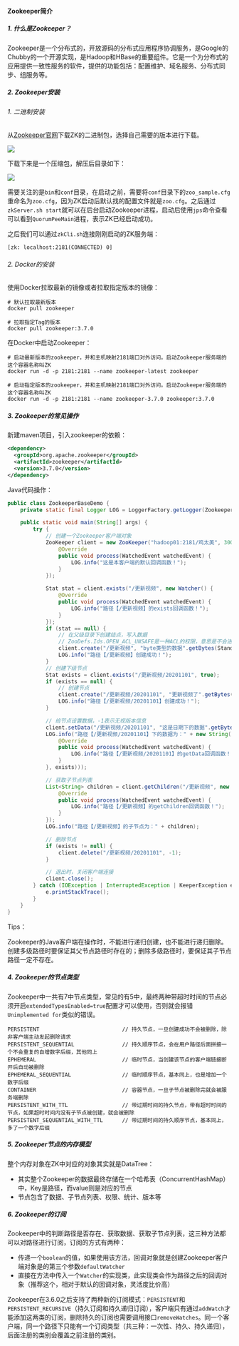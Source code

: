 #### Zookeeper简介

##### 1. 什么是Zookeeper？

Zookeeper是一个分布式的，开放源码的分布式应用程序协调服务，是Google的Chubby的一个开源实现，是Hadoop和HBase的重要组件。它是一个为分布式的应用提供一致性服务的软件，提供的功能包括：配置维护、域名服务、分布式同步、组服务等。

##### 2. Zookeeper安装

###### 1. 二进制安装

从[Zookeeper官网](https://zookeeper.apache.org/)下载ZK的二进制包，选择自己需要的版本进行下载。

![](images/)

下载下来是一个压缩包，解压后目录如下：

![](images/)

需要关注的是`bin`和`conf`目录，在启动之前，需要将`conf`目录下的`zoo_sample.cfg`重命名为`zoo.cfg`，因为ZK启动后默认找的配置文件就是`zoo.cfg`。之后通过`zkServer.sh start`就可以在后台启动Zookeeper进程，启动后使用`jps`命令查看可以看到`QuorumPeeMain`进程，表示ZK已经启动成功。

之后我们可以通过`zkCli.sh`连接刚刚启动的ZK服务端：

```shell
[zk: localhost:2181(CONNECTED) 0]
```

###### 2. Docker的安装

使用Docker拉取最新的镜像或者拉取指定版本的镜像：

```shell
# 默认拉取最新版本
docker pull zookeeper

# 拉取指定Tag的版本
docker pull zookeeper:3.7.0
```

在Docker中启动Zookeeper：

```shell
# 启动最新版本的zookeeper，并和主机映射2181端口对外访问。启动Zookeeper服务端的这个容器名称叫ZK
docker run -d -p 2181:2181 --name zookeeper-latest zookeeper

# 启动指定版本的zookeeper，并和主机映射2181端口对外访问。启动Zookeeper服务端的这个容器名称叫ZK
docker run -d -p 2181:2181 --name zookeeper-3.7.0 zookeeper:3.7.0
```

##### 3. Zookeeper的常见操作

新建maven项目，引入zookeeper的依赖：

```xml
<dependency>
  <groupId>org.apache.zookeeper</groupId>
  <artifactId>zookeeper</artifactId>
  <version>3.7.0</version>
</dependency>
```

Java代码操作：

```java
public class ZookeeperBaseDemo {
    private static final Logger LOG = LoggerFactory.getLogger(ZookeeperBaseDemo.class);

    public static void main(String[] args) {
        try {
            // 创建一个Zookeeper客户端对象
            ZooKeeper client = new ZooKeeper("hadoop01:2181/鸡太美", 3000, new Watcher() {
                @Override
                public void process(WatchedEvent watchedEvent) {
                    LOG.info("这是本客户端的默认回调函数！");
                }
            });

            Stat stat = client.exists("/更新视频", new Watcher() {
                @Override
                public void process(WatchedEvent watchedEvent) {
                    LOG.info("路径【/更新视频】的exists回调函数！");
                }
            });
            if (stat == null) {
                // 在父级目录下创建结点，写入数据
                // ZooDefs.Ids.OPEN_ACL_UNSAFE是一种ACL的权限，意思是不会进行权限校验
                client.create("/更新视频", "byte类型的数据".getBytes(StandardCharsets.UTF_8), ZooDefs.Ids.OPEN_ACL_UNSAFE, CreateMode.PERSISTENT);
                LOG.info("路径【/更新视频】创建成功！");
            }
            // 创建下级节点
            Stat exists = client.exists("/更新视频/20201101", true);
            if (exists == null) {
                // 创建节点
                client.create("/更新视频/20201101", "更新视频了".getBytes(StandardCharsets.UTF_8), ZooDefs.Ids.OPEN_ACL_UNSAFE, CreateMode.PERSISTENT);
                LOG.info("路径【/更新视频/20201101】创建成功！");
            }

            // 给节点设置数据，-1表示无视版本信息
            client.setData("/更新视频/20201101", "这是日期下的数据".getBytes(StandardCharsets.UTF_8), -1);
            LOG.info("路径【/更新视频/20201101】下的数据为：" + new String(client.getData("/更新视频/20201101", new Watcher() {
                @Override
                public void process(WatchedEvent watchedEvent) {
                    LOG.info("路径【/更新视频/20201101】的getData回调函数！");
                }
            }, exists)));

            // 获取子节点列表
            List<String> children = client.getChildren("/更新视频", new Watcher() {
                @Override
                public void process(WatchedEvent watchedEvent) {
                    LOG.info("路径【/更新视频】的getChildren回调函数！");
                }
            });
            LOG.info("路径【/更新视频】的子节点为：" + children);

            // 删除节点
            if (exists != null) {
                client.delete("/更新视频/20201101", -1);
            }

            // 退出时，关闭客户端连接
            client.close();
        } catch (IOException | InterruptedException | KeeperException e) {
            e.printStackTrace();
        }
    }
}
```

Tips：

Zookeeper的Java客户端在操作时，不能进行递归创建，也不能进行递归删除。创建多级路径时要保证其父节点路径时存在的；删除多级路径时，要保证其子节点路径一定不存在。

##### 4. Zookeeper的节点类型

Zookeeper中一共有7中节点类型，常见的有5中，最终两种带超时时间的节点必须开启`extendedTypesEnabled=true`配置才可以使用，否则就会报错`Unimplemented for`类似的错误。

```
PERSISTENT							// 持久节点，一旦创建成功不会被删除，除非客户端主动发起删除请求
PERSISTENT_SEQUENTIAL				// 持久顺序节点，会在用户路径后面拼接一个不会重复的自增数字后缀，其他同上
EPHEMERAL							// 临时节点，当创建该节点的客户端链接断开后自动被删除
EPHEMERAL_SEQUENTIAL				// 临时顺序节点，基本同上，也是增加一个数字后缀
CONTAINER							// 容器节点，一旦子节点被删除完就会被服务端删除
PERSISTENT_WITH_TTL					// 带过期时间的持久节点，带有超时时间的节点，如果超时时间内没有子节点被创建，就会被删除
PERSISTENT_SEQUENTIAL_WITH_TTL		// 带过期时间的持久顺序节点，基本同上，多了一个数字后缀
```

##### 5. Zookeeper节点的内存模型

整个内存对象在ZK中对应的对象其实就是DataTree：

- 其实整个Zookeeper的数据最终存储在一个哈希表（ConcurrentHashMap）中，Key是路径，而value则是对应的节点
- 节点包含了数据、子节点列表、权限、统计、版本等

##### 6. Zookeeper的订阅

Zookeeper中的判断路径是否存在、获取数据、获取子节点列表，这三种方法都可以对路径进行订阅，订阅的方式有两种：

- 传递一个`boolean`的值，如果使用该方法，回调对象就是创建Zookeeper客户端对象是的第三个参数`defaultWatcher`
- 直接在方法中传入一个`Watcher`的实现类，此实现类会作为路径之后的回调对象（推荐这个，相对于默认的回调对象，灵活度比价高）

Zookeeper在3.6.0之后支持了两种新的订阅模式：`PERSISTENT`和`PERSISTENT_RECURSIVE`（持久订阅和持久递归订阅），客户端只有通过`addWatch`才能添加这两类的订阅，删除持久的订阅也需要调用接口`removeWatches`。同一个客户端，同一个路径下只能有一个订阅类型（共三种：一次性、持久、持久递归），后面注册的类别会覆盖之前注册的类别。